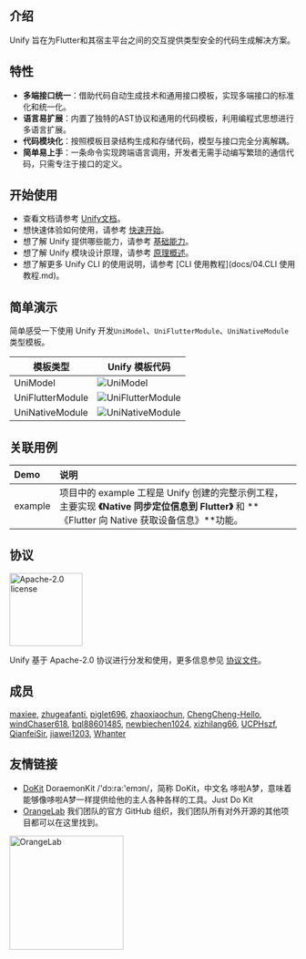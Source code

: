 ## 介绍
Unify 旨在为Flutter和其宿主平台之间的交互提供类型安全的代码生成解决方案。

## 特性
* **多端接口统一**：借助代码自动生成技术和通用接口模板，实现多端接口的标准化和统一化。
* **语言易扩展**：内置了独特的AST协议和通用的代码模板，利用编程式思想进行多语言扩展。
* **代码模块化**：按照模板目录结构生成和存储代码，模型与接口完全分离解耦。
* **简单易上手**：一条命令实现跨端语言调用，开发者无需手动编写繁琐的通信代码，只需专注于接口的定义。

## 开始使用
* 查看文档请参考 [Unify文档](docs/README.md)。
* 想快速体验如何使用，请参考 [快速开始](docs/02.快速开始/README.md)。
* 想了解 Unify 提供哪些能力，请参考 [基础能力](docs/06.基础能力/README.md)。
* 想了解 Unify 模块设计原理，请参考 [原理概述](docs/08.原理概述/README.md)。
* 想了解更多 Unify CLI 的使用说明，请参考 [CLI 使用教程](docs/04.CLI 使用教程.md)。

## 简单演示
简单感受一下使用 Unify 开发`UniModel`、`UniFlutterModule`、`UniNativeModule`类型模板。

| 模板类型 | Unify 模板代码 |
| ---- | ---- |
| UniModel |![UniModel](https://img-hxy021.didistatic.com/static/starimg/img/pUTEtJURjh1696837559178.png)|
| UniFlutterModule |![UniFlutterModule](https://img-hxy021.didistatic.com/static/starimg/img/SSr324LZQ31696836327061.png)|
| UniNativeModule |![UniNativeModule](https://img-hxy021.didistatic.com/static/starimg/img/8EPR2HVl6J1696836327036.png)|

## 关联用例
| Demo      |  说明   |
| :-------- | :------ |
| example | 项目中的 example 工程是 Unify 创建的完整示例工程，主要实现 **《Native 同步定位信息到 Flutter》** 和  **《Flutter 向 Native 获取设备信息》**功能。 |

## 协议
<img alt="Apache-2.0 license" src="https://www.apache.org/img/ASF20thAnniversary.jpg" width="128">

Unify 基于 Apache-2.0 协议进行分发和使用，更多信息参见 [协议文件](LICENSE)。

## 成员
[maxiee](https://github.com/maxiee),
[zhugeafanti](https://github.com/zhugeafanti),
[piglet696](https://github.com/piglet696),
[zhaoxiaochun](https://github.com/zhaoxiaochun),
[ChengCheng-Hello](https://github.com/ChengCheng-Hello),
[windChaser618](https://github.com/windChaser618),
[bql88601485](https://github.com/bql88601485),
[newbiechen1024](https://github.com/newbiechen1024),
[xizhilang66](https://github.com/xizhilang66),
[UCPHszf](https://github.com/UCPHszf),
[QianfeiSir](https://github.com/QianfeiSir),
[jiawei1203](https://github.com/jiawei1203),
[Whanter](https://github.com/Whanter)


## 友情链接
- [DoKit](https://github.com/didi/DoraemonKit) DoraemonKit /'dɔ:ra:'emɔn/，简称 DoKit，中文名 哆啦A梦，意味着能够像哆啦A梦一样提供给他的主人各种各样的工具。Just Do Kit
- [OrangeLab](https://github.com/OrangeLab) 我们团队的官方 GitHub 组织，我们团队所有对外开源的其他项目都可以在这里找到。
<div style="height: 200px">
 <img alt="OrangeLab" src="https://pt-starimg.didistatic.com/static/starimg/img/D0o2VUdbBk1619669626314.png" height = "200" />
</div>


